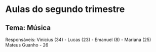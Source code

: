 # Aulas do segundo trimestre
## Tema: Música
Responsáveis: Vinicius (34) - Lucas (23) - Emanuel (8) - Mariana (25)
Mateus Guanho - 26
